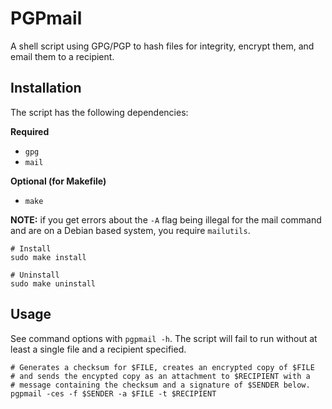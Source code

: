 # PGPmail

A shell script using GPG/PGP to hash files for integrity, encrypt them, and email them to a recipient.

## Installation

The script has the following dependencies:

**Required**
- `gpg`
- `mail`

**Optional (for Makefile)**
- `make`

**NOTE:** if you get errors about the `-A` flag being illegal for the mail command and are on a Debian based system, you require `mailutils`.

```shell
# Install
sudo make install

# Uninstall
sudo make uninstall
```

## Usage

See command options with `pgpmail -h`.
The script will fail to run without at least a single file and a recipient specified.

```shell
# Generates a checksum for $FILE, creates an encrypted copy of $FILE
# and sends the encypted copy as an attachment to $RECIPIENT with a
# message containing the checksum and a signature of $SENDER below. 
pgpmail -ces -f $SENDER -a $FILE -t $RECIPIENT
```

